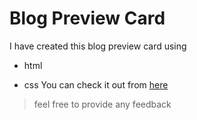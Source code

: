 # Blog Preview Card
I have created this blog preview card using 
+ html
- css
You can check it out from [here](https://bhanu-blogpreviewcard.netlify.app)
> feel free to provide any feedback

